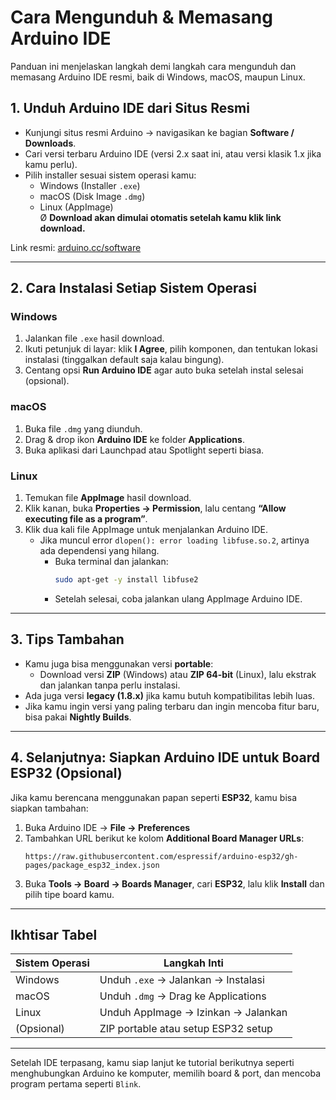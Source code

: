 
# Cara Mengunduh & Memasang Arduino IDE

Panduan ini menjelaskan langkah demi langkah cara mengunduh dan memasang Arduino IDE resmi, baik di Windows, macOS, maupun Linux.

## 1. Unduh Arduino IDE dari Situs Resmi
- Kunjungi situs resmi Arduino → navigasikan ke bagian **Software / Downloads**.  
- Cari versi terbaru Arduino IDE (versi 2.x saat ini, atau versi klasik 1.x jika kamu perlu).  
- Pilih installer sesuai sistem operasi kamu:  
  - Windows (Installer `.exe`)  
  - macOS (Disk Image `.dmg`)  
  - Linux (AppImage)  
Ø **Download akan dimulai otomatis setelah kamu klik link download.**

Link resmi: [arduino.cc/software](https://www.arduino.cc/en/software)

---

## 2. Cara Instalasi Setiap Sistem Operasi

### **Windows**
1. Jalankan file `.exe` hasil download.  
2. Ikuti petunjuk di layar: klik **I Agree**, pilih komponen, dan tentukan lokasi instalasi (tinggalkan default saja kalau bingung).  
3. Centang opsi **Run Arduino IDE** agar auto buka setelah instal selesai (opsional).  

### **macOS**
1. Buka file `.dmg` yang diunduh.  
2. Drag & drop ikon **Arduino IDE** ke folder **Applications**.  
3. Buka aplikasi dari Launchpad atau Spotlight seperti biasa.  

### **Linux**
1. Temukan file **AppImage** hasil download.  
2. Klik kanan, buka **Properties → Permission**, lalu centang **“Allow executing file as a program”**.  
3. Klik dua kali file AppImage untuk menjalankan Arduino IDE.  
   - Jika muncul error `dlopen(): error loading libfuse.so.2`, artinya ada dependensi yang hilang.  
     - Buka terminal dan jalankan:
       ```bash
       sudo apt-get -y install libfuse2
       ```
     - Setelah selesai, coba jalankan ulang AppImage Arduino IDE.  

---

## 3. Tips Tambahan
- Kamu juga bisa menggunakan versi **portable**:
  - Download versi **ZIP** (Windows) atau **ZIP 64-bit** (Linux), lalu ekstrak dan jalankan tanpa perlu instalasi.  
- Ada juga versi **legacy (1.8.x)** jika kamu butuh kompatibilitas lebih luas.  
- Jika kamu ingin versi yang paling terbaru dan ingin mencoba fitur baru, bisa pakai **Nightly Builds**.  

---

## 4. Selanjutnya: Siapkan Arduino IDE untuk Board ESP32 (Opsional)
Jika kamu berencana menggunakan papan seperti **ESP32**, kamu bisa siapkan tambahan:

1. Buka Arduino IDE → **File → Preferences**
2. Tambahkan URL berikut ke kolom **Additional Board Manager URLs**:
   ```
   https://raw.githubusercontent.com/espressif/arduino-esp32/gh-pages/package_esp32_index.json
   ```
3. Buka **Tools → Board → Boards Manager**, cari **ESP32**, lalu klik **Install** dan pilih tipe board kamu.  

---

## Ikhtisar Tabel

| Sistem Operasi | Langkah Inti                        |
|----------------|-------------------------------------|
| Windows        | Unduh `.exe` → Jalankan → Instalasi |
| macOS          | Unduh `.dmg` → Drag ke Applications  |
| Linux          | Unduh AppImage → Izinkan → Jalankan |
| (Opsional)     | ZIP portable atau setup ESP32 setup  |

---

Setelah IDE terpasang, kamu siap lanjut ke tutorial berikutnya seperti menghubungkan Arduino ke komputer, memilih board & port, dan mencoba program pertama seperti `Blink`.
